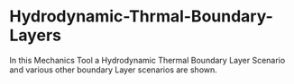 # Hydrodynamic-Thrmal-Boundary-Layers
In this Mechanics Tool a Hydrodynamic Thermal Boundary Layer Scenario and various other boundary Layer scenarios are shown.
